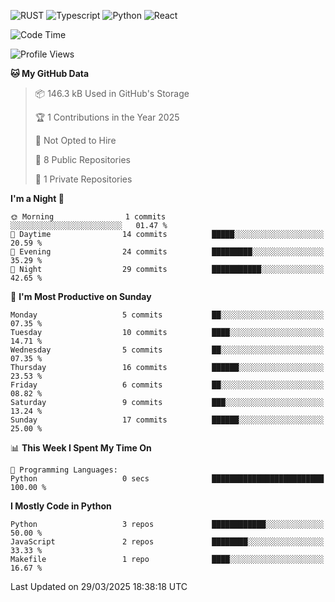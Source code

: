 ![RUST](https://img.shields.io/badge/-Rust-141414?style=flat&logo=rust)
![Typescript](https://img.shields.io/badge/-Typescript-141414?style=flat&logo=typescript)
![Python](https://img.shields.io/badge/-Python-141414?style=flat&logo=python)
![React](https://img.shields.io/badge/-React-141414?style=flat&logo=react)

<!--START_SECTION:waka-->
![Code Time](http://img.shields.io/badge/Code%20Time-636%20hrs%2018%20mins-blue)

![Profile Views](http://img.shields.io/badge/Profile%20Views-0-blue)

**🐱 My GitHub Data** 

> 📦 146.3 kB Used in GitHub's Storage 
 > 
> 🏆 1 Contributions in the Year 2025
 > 
> 🚫 Not Opted to Hire
 > 
> 📜 8 Public Repositories 
 > 
> 🔑 1 Private Repositories 
 > 
**I'm a Night 🦉** 

```text
🌞 Morning                1 commits           ░░░░░░░░░░░░░░░░░░░░░░░░░   01.47 % 
🌆 Daytime                14 commits          █████░░░░░░░░░░░░░░░░░░░░   20.59 % 
🌃 Evening                24 commits          █████████░░░░░░░░░░░░░░░░   35.29 % 
🌙 Night                  29 commits          ███████████░░░░░░░░░░░░░░   42.65 % 
```
📅 **I'm Most Productive on Sunday** 

```text
Monday                   5 commits           ██░░░░░░░░░░░░░░░░░░░░░░░   07.35 % 
Tuesday                  10 commits          ████░░░░░░░░░░░░░░░░░░░░░   14.71 % 
Wednesday                5 commits           ██░░░░░░░░░░░░░░░░░░░░░░░   07.35 % 
Thursday                 16 commits          ██████░░░░░░░░░░░░░░░░░░░   23.53 % 
Friday                   6 commits           ██░░░░░░░░░░░░░░░░░░░░░░░   08.82 % 
Saturday                 9 commits           ███░░░░░░░░░░░░░░░░░░░░░░   13.24 % 
Sunday                   17 commits          ██████░░░░░░░░░░░░░░░░░░░   25.00 % 
```


📊 **This Week I Spent My Time On** 

```text
💬 Programming Languages: 
Python                   0 secs              █████████████████████████   100.00 % 
```

**I Mostly Code in Python** 

```text
Python                   3 repos             ████████████░░░░░░░░░░░░░   50.00 % 
JavaScript               2 repos             ████████░░░░░░░░░░░░░░░░░   33.33 % 
Makefile                 1 repo              ████░░░░░░░░░░░░░░░░░░░░░   16.67 % 
```




 Last Updated on 29/03/2025 18:38:18 UTC
<!--END_SECTION:waka-->
